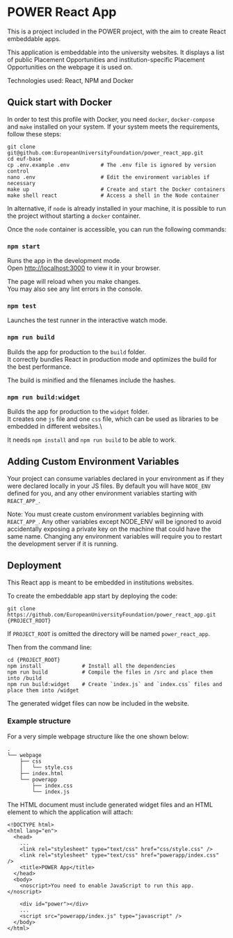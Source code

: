 # POWER React App

This is a project included in the POWER project, with the aim to create React embeddable apps.

This application is embeddable into the university websites. 
It displays a list of public Placement Opportunities and institution-specific Placement Opportunities on the webpage it is used on.

Technologies used: React, NPM and Docker

## Quick start with Docker

In order to test this profile with Docker, you need `docker`, `docker-compose` and `make` installed on your system. If your system meets the requirements, follow these steps:

    git clone git@github.com:EuropeanUniversityFoundation/power_react_app.git
    cd euf-base
    cp .env.example .env          # The .env file is ignored by version control
    nano .env                     # Edit the environment variables if necessary
    make up                       # Create and start the Docker containers
    make shell react              # Access a shell in the Node container

In alternative, if `node` is already installed in your machine, it is possible to run the project without starting a `docker` container.

Once the `node` container is accessible, you can run the following commands:

### `npm start`

Runs the app in the development mode.\
Open [http://localhost:3000](http://localhost:3000) to view it in your browser.

The page will reload when you make changes.\
You may also see any lint errors in the console.

### `npm test`

Launches the test runner in the interactive watch mode.

### `npm run build`

Builds the app for production to the `build` folder.\
It correctly bundles React in production mode and optimizes the build for the best performance.

The build is minified and the filenames include the hashes.

### `npm run build:widget`

Builds the app for production to the `widget` folder.\
It creates one `js` file and one `css` file, which can be used as libraries to be embedded in different websites.\

It needs `npm install` and `npm run build` to be able to work.

## Adding Custom Environment Variables

Your project can consume variables declared in your environment as if they were declared locally in your JS files. By default you will have `NODE_ENV` defined for you, and any other environment variables starting with `REACT_APP_`.

Note: You must create custom environment variables beginning with `REACT_APP_`. Any other variables except NODE_ENV will be ignored to avoid accidentally exposing a private key on the machine that could have the same name. Changing any environment variables will require you to restart the development server if it is running.

## Deployment

This React app is meant to be embedded in institutions websites.

To create the embeddable app start by deploying the code:

    git clone https://github.com/EuropeanUniversityFoundation/power_react_app.git {PROJECT_ROOT} 

If `PROJECT_ROOT` is omitted the directory will be named `power_react_app`.

Then from the command line:

    cd {PROJECT_ROOT}
    npm install             # Install all the dependencies
    npm run build           # Compile the files in /src and place them into /build
    npm run build:widget    # Create `index.js` and `index.css` files and place them into /widget

The generated widget files can now be included in the website.

### Example structure

For a very simple webpage structure like the one shown below:

    .
    └── webpage
        ├── css
        │   └── style.css
        ├── index.html
        └── powerapp
            ├── index.css
            └── index.js


The HTML document must include generated widget files and an HTML element to which the application will attach:

    <!DOCTYPE html>
    <html lang="en">
      <head>
        ...
        <link rel="stylesheet" type="text/css" href="css/style.css" />
        <link rel="stylesheet" type="text/css" href="powerapp/index.css" />
        <title>POWER App</title>
      </head>
      <body>
        <noscript>You need to enable JavaScript to run this app.</noscript>
        
        <div id="power"></div>
        ...
        <script src="powerapp/index.js" type="javascript" />
      </body>
    </html>

